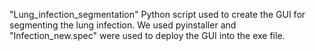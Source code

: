"Lung_infection_segmentation" Python script used to create the GUI for segmenting the lung infection.
We used pyinstaller and "Infection_new.spec" were used to deploy the GUI into the exe file.


